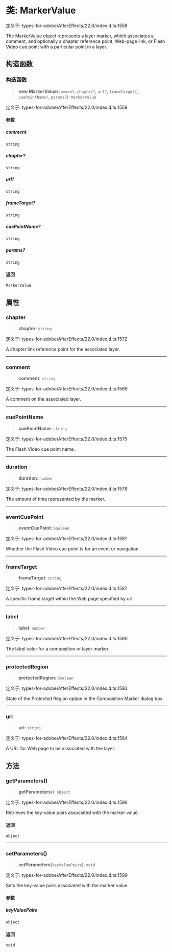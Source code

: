 # 类: MarkerValue

定义于: types-for-adobe/AfterEffects/22.0/index.d.ts:1558

The MarkerValue object represents a layer marker, which associates a comment, and optionally a chapter reference point, Web-page link, or Flash Video cue point with a particular point in a layer.

## 构造函数

### 构造函数

> **new MarkerValue**(`comment`, `chapter?`, `url?`, `frameTarget?`, `cuePointName?`, `params?`): `MarkerValue`

定义于: types-for-adobe/AfterEffects/22.0/index.d.ts:1559

#### 参数

##### comment

`string`

##### chapter?

`string`

##### url?

`string`

##### frameTarget?

`string`

##### cuePointName?

`string`

##### params?

`string`

#### 返回

`MarkerValue`

## 属性

### chapter

> **chapter**: `string`

定义于: types-for-adobe/AfterEffects/22.0/index.d.ts:1572

A chapter link reference point for the associated layer.

***

### comment

> **comment**: `string`

定义于: types-for-adobe/AfterEffects/22.0/index.d.ts:1569

A comment on the associated layer.

***

### cuePointName

> **cuePointName**: `string`

定义于: types-for-adobe/AfterEffects/22.0/index.d.ts:1575

The Flash Video cue point name.

***

### duration

> **duration**: `number`

定义于: types-for-adobe/AfterEffects/22.0/index.d.ts:1578

The amount of time represented by the marker.

***

### eventCuePoint

> **eventCuePoint**: `boolean`

定义于: types-for-adobe/AfterEffects/22.0/index.d.ts:1581

Whether the Flash Video cue point is for an event or navigation.

***

### frameTarget

> **frameTarget**: `string`

定义于: types-for-adobe/AfterEffects/22.0/index.d.ts:1587

A specific frame target within the Web page specified by url.

***

### label

> **label**: `number`

定义于: types-for-adobe/AfterEffects/22.0/index.d.ts:1590

The label color for a composition or layer marker.

***

### protectedRegion

> **protectedRegion**: `boolean`

定义于: types-for-adobe/AfterEffects/22.0/index.d.ts:1593

State of the Protected Region option in the Composition Marker dialog box.

***

### url

> **url**: `string`

定义于: types-for-adobe/AfterEffects/22.0/index.d.ts:1584

A URL for Web page to be associated with the layer.

## 方法

### getParameters()

> **getParameters**(): `object`

定义于: types-for-adobe/AfterEffects/22.0/index.d.ts:1596

Retrieves the key-value pairs associated with the marker value.

#### 返回

`object`

***

### setParameters()

> **setParameters**(`keyValuePairs`): `void`

定义于: types-for-adobe/AfterEffects/22.0/index.d.ts:1599

Sets the key-value pairs associated with the marker value.

#### 参数

##### keyValuePairs

`object`

#### 返回

`void`
